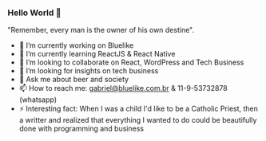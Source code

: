 ### Hello World 👋

<!--
**ikoba218/ikoba218** is a ✨ _special_ ✨ repository because its `README.md` (this file) appears on your GitHub profile.
- 
--> "<verystrong>Remember, every man is the owner of his own destine".

- 🔭 I’m currently working on Bluelike
- 🌱 I’m currently learning ReactJS & React Native
- 👯 I’m looking to collaborate on React, WordPress and Tech Business
- 🤔 I’m looking for insights on tech business
- 💬 Ask me about beer and society
- 📫 How to reach me: gabriel@bluelike.com.br & 11-9-53732878 (whatsapp)
- ⚡ Interesting fact: When I was a child I'd like to be a Catholic Priest, then a writter and realized that everything I wanted to do could be beautifully done with programming and business
